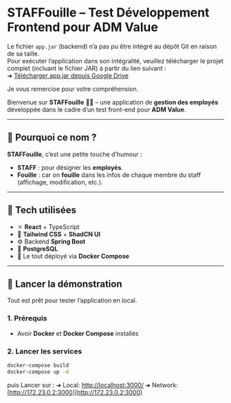 # STAFFouille – Test Développement Frontend pour ADM Value

Le fichier `app.jar` (backend) n’a pas pu être intégré au dépôt Git en raison de sa taille.  
Pour exécuter l’application dans son intégralité, veuillez télécharger le projet complet (incluant le fichier JAR) à partir du lien suivant :  
➜ [Télécharger app.jar depuis Google Drive](https://drive.google.com/file/d/1eD5vjY5dQh1jMltjW4h4qD2GxhKToKZs/view?usp=sharing)

Je vous remercioe pour votre compréhension.



Bienvenue sur **STAFFouille** 🕵️‍♂️ – une application de **gestion des employés** développée dans le cadre d’un test front-end pour **ADM Value**.

---

## 🌟 Pourquoi ce nom ?

**STAFFouille**, c’est une petite touche d’humour :

- **STAFF** : pour désigner les **employés**.
- **Fouille** : car on **fouille** dans les infos de chaque membre du staff (affichage, modification, etc.).

---

## 🧰 Tech utilisées

- ⚛️ **React** + TypeScript
- 🎨 **Tailwind CSS** + **ShadCN UI**
- ⚙️ Backend **Spring Boot**
- 🐘 **PostgreSQL**
- 🐳 Le tout déployé via **Docker Compose**

---

## 🚀 Lancer la démonstration

Tout est prêt pour tester l’application en local.

### 1. Prérequis

- Avoir **Docker** et **Docker Compose** installés

### 2. Lancer les services

```bash
docker-compose build
docker-compose up -d
```

puis Lancer sur  : 
  ➜  Local:   [http://localhost:3000/](http://localhost:3000/)
  ➜  Network: [http://172.23.0.2:3000](http://172.23.0.2:3000)
